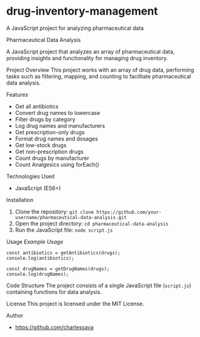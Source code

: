 # drug-inventory-management
A JavaScript project for analyzing pharmaceutical data


Pharmaceutical Data Analysis

A JavaScript project that analyzes an array of pharmaceutical data, providing insights and functionality for managing drug inventory.

Project Overview
This project works with an array of drug data, performing tasks such as filtering, mapping, and counting to facilitate pharmaceutical data analysis.

Features
- Get all antibiotics
- Convert drug names to lowercase
- Filter drugs by category
- Log drug names and manufacturers
- Get prescription-only drugs
- Format drug names and dosages
- Get low-stock drugs
- Get non-prescription drugs
- Count drugs by manufacturer
- Count Analgesics using forEach()

Technologies Used
- JavaScript (ES6+)

Installation
1. Clone the repository: `git clone https://github.com/your-username/pharmaceutical-data-analysis.git`
2. Open the project directory: `cd pharmaceutical-data-analysis`
3. Run the JavaScript file: `node script.js`

Usage
*Example Usage*
```
const antibiotics = getAntibiotics(drugs);
console.log(antibiotics);

const drugNames = getDrugNames(drugs);
console.log(drugNames);
```

Code Structure
The project consists of a single JavaScript file (`script.js`) containing functions for data analysis.

License
This project is licensed under the MIT License.

Author
- https://github.com/charlessava
